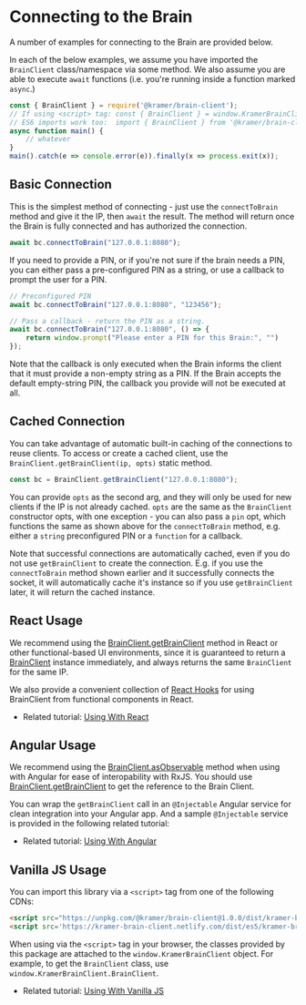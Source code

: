 # Connecting to the Brain

A number of examples for connecting to the Brain are provided below.

In each of the below examples, we assume you have imported the `BrainClient` class/namespace via some method. We also assume you are able to execute `await` functions (i.e. you're running inside a function marked `async`.)

```javascript
const { BrainClient } = require('@kramer/brain-client');
// If using <script> tag: const { BrainClient } = window.KramerBrainClient;
// ES6 imports work too:  import { BrainClient } from '@kramer/brain-client';
async function main() {
	// whatever
}
main().catch(e => console.error(e)).finally(x => process.exit(x));
```

## Basic Connection

This is the simplest method of connecting - just use the `connectToBrain` method and give it the IP, then `await` the result. The method will return once the Brain is fully connected and has authorized the connection.

```javascript
await bc.connectToBrain("127.0.0.1:8080");
```

If you need to provide a PIN, or if you're not sure if the brain needs a PIN, you can either pass a pre-configured PIN as a string, or use a callback to prompt the user for a PIN.

```javascript
// Preconfigured PIN
await bc.connectToBrain("127.0.0.1:8080", "123456");

// Pass a callback - return the PIN as a string.
await bc.connectToBrain("127.0.0.1:8080", () => {
	return window.prompt("Please enter a PIN for this Brain:", "")
});
```

Note that the callback is only executed when the Brain informs the client that it must provide a non-empty string as a PIN. If the Brain accepts the default empty-string PIN, the callback you provide will not be executed at all.

## Cached Connection

You can take advantage of automatic built-in caching of the connections to reuse clients. To access or create a cached client, use the `BrainClient.getBrainClient(ip, opts)` static method.

```javascript
const bc = BrainClient.getBrainClient("127.0.0.1:8080");
``` 

You can provide `opts` as the second arg, and they will only be used for new clients if the IP is not already cached. `opts` are the same as the `BrainClient` constructor opts, with one exception - you can also pass a `pin` opt, which functions the same as shown above for the `connectToBrain` method, e.g. either a `string` preconfigured PIN or a `function` for a callback.

Note that successful connections are automatically cached, even if you do not use `getBrainClient` to create the connection. E.g. if you use the `connectToBrain` method shown earlier and it successfully connects the socket, it will automatically cache it's instance so if you use `getBrainClient` later, it will return the cached instance.

## React Usage

We recommend using the [BrainClient.getBrainClient](./BrainClient.html#.getBrainClient) method in React or other functional-based UI environments, since it is guaranteed to return a [BrainClient](./BrainClient.html#BrainClient) instance immediately, and always returns the same `BrainClient` for the same IP. 

We also provide a convenient collection of [React Hooks](./BrainClient.ReactHooks.html) for using BrainClient from functional components in React.

* Related tutorial: [Using With React](./tutorial-500-ReactUsage.html)

## Angular Usage

We recommend using the [BrainClient.asObservable](./BrainClient.html#asObservable) method when using with Angular for ease of interopability with RxJS. You should use [BrainClient.getBrainClient](./BrainClient.html#.getBrainClient) to get the reference to the Brain Client. 

You can wrap the `getBrainClient` call in an `@Injectable` Angular service for clean integration into your Angular app. And a sample `@Injectable` service is provided in the following related tutorial:

* Related tutorial: [Using With Angular](./tutorial-600-AngularUsage.html)

## Vanilla JS Usage

You can import this library via a `<script>` tag from one of the following CDNs:

```html
<script src="https://unpkg.com/@kramer/brain-client@1.0.0/dist/kramer-brain-client.min.js"></script> <!-- version 1.0.0 (current version), 21KB -->
<script src='https://kramer-brain-client.netlify.com/dist/es5/kramer-brain-client.min.js'></script> <!-- always latest version, 21KB -->
```

When using via the `<script>` tag in your browser, the classes provided by this package are attached to the `window.KramerBrainClient` object. For example, to get the `BrainClient` class, use `window.KramerBrainClient.BrainClient`.

* Related tutorial: [Using With Vanilla JS](./tutorial-700-VanillaJSUsage.html)
